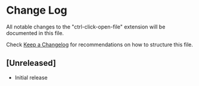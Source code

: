 # Change Log
All notable changes to the "ctrl-click-open-file" extension will be documented in this file.

Check [Keep a Changelog](http://keepachangelog.com/) for recommendations on how to structure this file.

## [Unreleased]
- Initial release